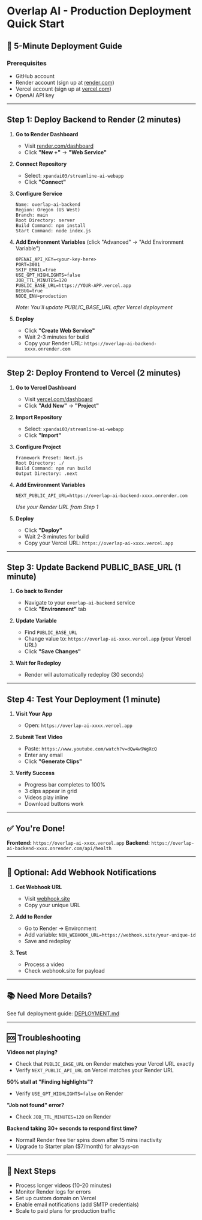 # Overlap AI - Production Deployment Quick Start

## 🚀 5-Minute Deployment Guide

### Prerequisites
- GitHub account
- Render account (sign up at [render.com](https://render.com))
- Vercel account (sign up at [vercel.com](https://vercel.com))
- OpenAI API key

---

## Step 1: Deploy Backend to Render (2 minutes)

1. **Go to Render Dashboard**
   - Visit [render.com/dashboard](https://dashboard.render.com)
   - Click **"New +"** → **"Web Service"**

2. **Connect Repository**
   - Select: `xpandai03/streamline-ai-webapp`
   - Click **"Connect"**

3. **Configure Service**
   ```
   Name: overlap-ai-backend
   Region: Oregon (US West)
   Branch: main
   Root Directory: server
   Build Command: npm install
   Start Command: node index.js
   ```

4. **Add Environment Variables** (click "Advanced" → "Add Environment Variable")
   ```
   OPENAI_API_KEY=<your-key-here>
   PORT=3001
   SKIP_EMAIL=true
   USE_GPT_HIGHLIGHTS=false
   JOB_TTL_MINUTES=120
   PUBLIC_BASE_URL=https://YOUR-APP.vercel.app
   DEBUG=true
   NODE_ENV=production
   ```

   *Note: You'll update PUBLIC_BASE_URL after Vercel deployment*

5. **Deploy**
   - Click **"Create Web Service"**
   - Wait 2-3 minutes for build
   - Copy your Render URL: `https://overlap-ai-backend-xxxx.onrender.com`

---

## Step 2: Deploy Frontend to Vercel (2 minutes)

1. **Go to Vercel Dashboard**
   - Visit [vercel.com/dashboard](https://vercel.com/dashboard)
   - Click **"Add New"** → **"Project"**

2. **Import Repository**
   - Select: `xpandai03/streamline-ai-webapp`
   - Click **"Import"**

3. **Configure Project**
   ```
   Framework Preset: Next.js
   Root Directory: ./
   Build Command: npm run build
   Output Directory: .next
   ```

4. **Add Environment Variables**
   ```
   NEXT_PUBLIC_API_URL=https://overlap-ai-backend-xxxx.onrender.com
   ```

   *Use your Render URL from Step 1*

5. **Deploy**
   - Click **"Deploy"**
   - Wait 2-3 minutes for build
   - Copy your Vercel URL: `https://overlap-ai-xxxx.vercel.app`

---

## Step 3: Update Backend PUBLIC_BASE_URL (1 minute)

1. **Go back to Render**
   - Navigate to your `overlap-ai-backend` service
   - Click **"Environment"** tab

2. **Update Variable**
   - Find `PUBLIC_BASE_URL`
   - Change value to: `https://overlap-ai-xxxx.vercel.app` (your Vercel URL)
   - Click **"Save Changes"**

3. **Wait for Redeploy**
   - Render will automatically redeploy (30 seconds)

---

## Step 4: Test Your Deployment (1 minute)

1. **Visit Your App**
   - Open: `https://overlap-ai-xxxx.vercel.app`

2. **Submit Test Video**
   - Paste: `https://www.youtube.com/watch?v=dQw4w9WgXcQ`
   - Enter any email
   - Click **"Generate Clips"**

3. **Verify Success**
   - Progress bar completes to 100%
   - 3 clips appear in grid
   - Videos play inline
   - Download buttons work

---

## ✅ You're Done!

**Frontend:** `https://overlap-ai-xxxx.vercel.app`
**Backend:** `https://overlap-ai-backend-xxxx.onrender.com/api/health`

---

## 🔧 Optional: Add Webhook Notifications

1. **Get Webhook URL**
   - Visit [webhook.site](https://webhook.site)
   - Copy your unique URL

2. **Add to Render**
   - Go to Render → Environment
   - Add variable: `N8N_WEBHOOK_URL=https://webhook.site/your-unique-id`
   - Save and redeploy

3. **Test**
   - Process a video
   - Check webhook.site for payload

---

## 📚 Need More Details?

See full deployment guide: [DEPLOYMENT.md](./DEPLOYMENT.md)

---

## 🆘 Troubleshooting

**Videos not playing?**
- Check that `PUBLIC_BASE_URL` on Render matches your Vercel URL exactly
- Verify `NEXT_PUBLIC_API_URL` on Vercel matches your Render URL

**50% stall at "Finding highlights"?**
- Verify `USE_GPT_HIGHLIGHTS=false` on Render

**"Job not found" error?**
- Check `JOB_TTL_MINUTES=120` on Render

**Backend taking 30+ seconds to respond first time?**
- Normal! Render free tier spins down after 15 mins inactivity
- Upgrade to Starter plan ($7/month) for always-on

---

## 🎉 Next Steps

- Process longer videos (10-20 minutes)
- Monitor Render logs for errors
- Set up custom domain on Vercel
- Enable email notifications (add SMTP credentials)
- Scale to paid plans for production traffic
